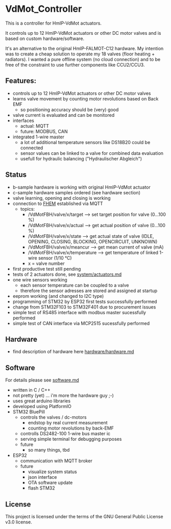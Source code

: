 # VdMot_Controller
This is a controller for HmIP-VdMot actuators.

It controls up to 12 HmIP-VdMot actuators or other DC motor valves and is based on custom hardware/software.

It's an alternative to the original HmIP-FALMOT-C12 hardware.
My intention was to create a cheap solution to operate my 18 valves (floor heating + radiators).
I wanted a pure offline system (no cloud connection) and to be free of the constraint to use further components like CCU2/CCU3.

## Features:
- controls up to 12 HmIP-VdMot actuators or other DC motor valves
- learns valve movement by counting motor revolutions based on Back EMF
  - so positioning accuracy should be (very) good
- valve current is evaluated and can be monitored
- interfaces
  - actual: MQTT
  - future: MODBUS, CAN
- integrated 1-wire master
  - a lot of additional temperature sensors like DS18B20 could be connected
  - sensor values can be linked to a valve for combined data evaluation
  - usefull for hydraulic balancing ("Hydraulischer Abgleich")
  
## Status
- b-sample hardware is working with original HmIP-VdMot actuator
- c-sample hardware samples ordered (see hardware section)
- valve learning, opening and closing is working
- connection to [FHEM](https://fhem.de/) established via MQTT
  - topics:
    - /VdMotFBH/valve/x/target      --> set target position for valve (0...100 %)
    - /VdMotFBH/valve/x/actual      --> get actual position of valve (0...100 %) 
    - /VdMotFBH/valve/x/state       --> get actual state of valve (IDLE, OPENING, CLOSING, BLOCKING, OPENCIRCUIT, UNKNOWN)
    - /VdMotFBH/valve/x/meancur     --> get mean current of valve (mA)
    - /VdMotFBH/valve/x/temperature --> get temperature of linked 1-wire sensor (1/10 °C)
    - x = valve number
- first productive test still pending
- tests of 2 actuators done, see [system/actuators.md](./system/actuators.md)
- one wire sensors working
  - each sensor temperature can be coupled to a valve
  - therefore the sensor adresses are stored and assigned at startup
- eeprom working (and changed to I2C type)
- programming of STM32 by ESP32 first tests successfully performed
- change from STM32F103 to STM32F401 due to procurement issues
- simple test of RS485 interface with modbus master sucessfully performed
- simple test of CAN interface via MCP2515 sucessfully performed

## Hardware
- find description of hardware here [hardware/hardware.md](./hardware/hardware.md)

## Software
For details please see [software.md](./software.md)
- written in C / C++
- not pretty (yet) ... i'm more the hardware guy ;-)
- uses great arduino libraries
- developed using PlatformIO
- STM32 BluePill
  - controls the valves / dc-motors
    - endstop by real current measurement
    - counting motor revolutions by back-EMF
  - controlls DS2482-100 1-wire bus master ic
  - serving simple terminal for debugging purposes
  - future
    - so many things, tbd
- ESP32
  - communication with MQTT broker
  - future
    - visualize system status
    - json interface
    - OTA software update
    - flash STM32


## License
This project is licensed under the terms of the GNU General Public License v3.0 license.
